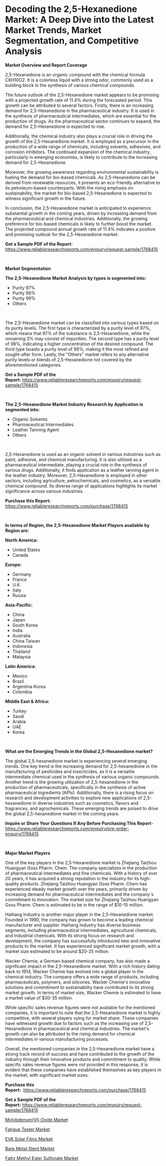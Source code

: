 <p><h1>Decoding the 2,5-Hexanedione Market: A Deep Dive into the Latest Market Trends, Market Segmentation, and Competitive Analysis</h1></p><p><strong>Market Overview and Report Coverage</strong></p>
<p><p>2,5-Hexanedione is an organic compound with the chemical formula C6H10O2. It is a colorless liquid with a strong odor, commonly used as a building block in the synthesis of various chemical compounds.</p><p>The future outlook of the 2,5-Hexanedione market appears to be promising with a projected growth rate of 11.4% during the forecasted period. This growth can be attributed to several factors. Firstly, there is an increasing demand for 2,5-Hexanedione in the pharmaceutical industry. It is used in the synthesis of pharmaceutical intermediates, which are essential for the production of drugs. As the pharmaceutical sector continues to expand, the demand for 2,5-Hexanedione is expected to rise.</p><p>Additionally, the chemical industry also plays a crucial role in driving the growth of the 2,5-Hexanedione market. It is employed as a precursor in the production of a wide range of chemicals, including solvents, adhesives, and corrosion inhibitors. The continued expansion of the chemical industry, particularly in emerging economies, is likely to contribute to the increasing demand for 2,5-Hexanedione.</p><p>Moreover, the growing awareness regarding environmental sustainability is fueling the demand for bio-based chemicals. As 2,5-Hexanedione can be derived from renewable resources, it presents an eco-friendly alternative to its petroleum-based counterparts. With the rising emphasis on sustainability, the market for bio-based 2,5-Hexanedione is expected to witness significant growth in the future.</p><p>In conclusion, the 2,5-Hexanedione market is anticipated to experience substantial growth in the coming years, driven by increasing demand from the pharmaceutical and chemical industries. Additionally, the growing preference for bio-based chemicals is likely to further boost the market. The projected compound annual growth rate of 11.4% indicates a positive and promising outlook for the 2,5-Hexanedione market.</p></p>
<p><strong>Get a Sample PDF of the Report:</strong> <a href="https://www.reliableresearchreports.com/enquiry/request-sample/1768415">https://www.reliableresearchreports.com/enquiry/request-sample/1768415</a></p>
<p>&nbsp;</p>
<p><strong>Market Segmentation</strong></p>
<p><strong>The 2,5-Hexanedione Market Analysis by types is segmented into:</strong></p>
<p><ul><li>Purity 97%</li><li>Purity 98%</li><li>Purity 99%</li><li>Others</li></ul></p>
<p>&nbsp;</p>
<p><p>The 2,5-Hexanedione market can be classified into various types based on its purity levels. The first type is characterized by a purity level of 97%, which means that 97% of the substance is 2,5-Hexanedione, while the remaining 3% may consist of impurities. The second type has a purity level of 98%, indicating a higher concentration of the desired compound. The third type boasts a purity level of 99%, making it the most refined and sought-after form. Lastly, the "Others" market refers to any alternative purity levels or blends of 2,5-Hexanedione not covered by the aforementioned categories.</p></p>
<p><strong>Get a Sample PDF of the Report:</strong>&nbsp;<a href="https://www.reliableresearchreports.com/enquiry/request-sample/1768415">https://www.reliableresearchreports.com/enquiry/request-sample/1768415</a></p>
<p>&nbsp;</p>
<p><strong>The 2,5-Hexanedione Market Industry Research by Application is segmented into:</strong></p>
<p><ul><li>Organic Solvents</li><li>Pharmaceutical Intermediates</li><li>Leather Tanning Agent</li><li>Others</li></ul></p>
<p>&nbsp;</p>
<p><p>2,5-Hexanedione is used as an organic solvent in various industries such as paint, adhesive, and chemical manufacturing. It is also utilized as a pharmaceutical intermediate, playing a crucial role in the synthesis of various drugs. Additionally, it finds application as a leather tanning agent in the leather industry. Moreover, 2,5-Hexanedione is employed in other sectors, including agriculture, petrochemicals, and cosmetics, as a versatile chemical compound. Its diverse range of applications highlights its market significance across various industries.</p></p>
<p><strong>Purchase this Report:</strong>&nbsp; <a href="https://www.reliableresearchreports.com/purchase/1768415">https://www.reliableresearchreports.com/purchase/1768415</a></p>
<p>&nbsp;</p>
<p><strong>In terms of Region, the 2,5-Hexanedione Market Players available by Region are:</strong></p>
<p>
    <p> <strong> North America: </strong>
        <ul>
            <li>United States</li>
            <li>Canada</li>
        </ul>
        </p> 
    <p> <strong> Europe: </strong>
        <ul>
            <li>Germany</li>
            <li>France</li>
            <li>U.K.</li>
            <li>Italy</li>
            <li>Russia</li>
        </ul>
        </p> 
    <p> <strong> Asia-Pacific: </strong>
        <ul>
            <li>China</li>
            <li>Japan</li>
            <li>South Korea</li>
            <li>India</li>
            <li>Australia</li>
            <li>China Taiwan</li>
            <li>Indonesia</li>
            <li>Thailand</li>
            <li>Malaysia</li>
        </ul>
        </p> 
    <p> <strong> Latin America: </strong>
        <ul>
            <li>Mexico</li>
            <li>Brazil</li>
            <li>Argentina Korea</li>
            <li>Colombia</li>
        </ul>
        </p> 
    <p> <strong> Middle East & Africa: </strong>
        <ul>
            <li>Turkey</li>
            <li>Saudi</li>
            <li>Arabia</li>
            <li>UAE</li>
            <li>Korea</li>
        </ul>
    </p>
    </p>
<p>&nbsp;</p>
<p><strong>What are the Emerging Trends in the Global 2,5-Hexanedione market?</strong></p>
<p><p>The global 2,5-hexanedione market is experiencing several emerging trends. One key trend is the increasing demand for 2,5-hexanedione in the manufacturing of pesticides and insecticides, as it is a versatile intermediate chemical used in the synthesis of various organic compounds. Another trend is the growing utilization of 2,5-hexanedione in the production of pharmaceuticals, specifically in the synthesis of active pharmaceutical ingredients (APIs). Additionally, there is a rising focus on research and development activities to explore new applications of 2,5-hexanedione in diverse industries such as cosmetics, flavors and fragrances, and agrochemicals. These emerging trends are poised to drive the global 2,5-hexanedione market in the coming years.</p></p>
<p><strong>Inquire or Share Your Questions If Any Before Purchasing This Report</strong>- <a href="https://www.reliableresearchreports.com/enquiry/pre-order-enquiry/1768415">https://www.reliableresearchreports.com/enquiry/pre-order-enquiry/1768415</a></p>
<p>&nbsp;</p>
<p><strong>Major Market Players</strong></p>
<p><p>One of the key players in the 2,5-Hexanedione market is Zhejiang Taizhou Huangyan Goss Pharm. Chem. The company specializes in the production of pharmaceutical intermediates and fine chemicals. With a history of over 20 years, it has acquired a strong reputation in the industry for its high-quality products. Zhejiang Taizhou Huangyan Goss Pharm. Chem has experienced steady market growth over the years, primarily driven by increasing demand for pharmaceutical intermediates and the company's commitment to innovation. The market size for Zhejiang Taizhou Huangyan Goss Pharm. Chem is estimated to be in the range of $10-15 million.</p><p>Haihang Industry is another major player in the 2,5-Hexanedione market. Founded in 1990, the company has grown to become a leading chemical manufacturer and supplier. Haihang Industry has diverse business segments, including pharmaceutical intermediates, agricultural chemicals, and industrial chemicals. With its strong focus on research and development, the company has successfully introduced new and innovative products to the market. It has experienced significant market growth, with a market size estimated to be around $20-25 million.</p><p>Wacker Chemie, a German-based chemical company, has also made a significant impact in the 2,5-Hexanedione market. With a rich history dating back to 1914, Wacker Chemie has evolved into a global player in the chemical industry. The company offers a wide range of products, including pharmaceuticals, polymers, and silicones. Wacker Chemie's innovative solutions and commitment to sustainability have contributed to its strong market growth. In terms of market size, Wacker Chemie is estimated to have a market value of $30-35 million.</p><p>While specific sales revenue figures were not available for the mentioned companies, it is important to note that the 2,5-Hexanedione market is highly competitive, with several players vying for market share. These companies have witnessed growth due to factors such as the increasing use of 2,5-Hexanedione in pharmaceutical and chemical industries. The market's growth can also be attributed to the rising demand for chemical intermediates in various manufacturing processes.</p><p>Overall, the mentioned companies in the 2,5-Hexanedione market have a strong track record of success and have contributed to the growth of the industry through their innovative products and commitment to quality. While specific sales revenue figures were not provided in this response, it is evident that these companies have established themselves as key players in the market, with significant market sizes.</p></p>
<p><strong>Purchase this Report:</strong>&nbsp;&nbsp;<a href="https://www.reliableresearchreports.com/purchase/1768415">https://www.reliableresearchreports.com/purchase/1768415</a></p>
<p></p>
<p><strong>Get a Sample PDF of the Report:</strong>&nbsp;<a href="https://www.reliableresearchreports.com/enquiry/request-sample/1768415">https://www.reliableresearchreports.com/enquiry/request-sample/1768415</a></p>
<p><p><a href="https://github.com/NorbertYates/Market-Research-Report-List-2/blob/main/molybdenumvi-oxide-market.md">Molybdenum(VI) Oxide Market</a></p><p><a href="https://www.linkedin.com/pulse/fatigue-tester-market-size-share-global-analysis-report-2023-xkusf/">Fatigue Tester Market</a></p><p><a href="https://github.com/RoccoManning/Market-Research-Report-List-2/blob/main/eva-solar-films-market.md">EVA Solar Films Market</a></p><p><a href="https://medium.com/@patriciaday39/bare-metal-stent-market-size-market-outlook-and-market-forecast-2023-to-2030-3d91057cffcd">Bare Metal Stent Market</a></p><p><a href="https://medium.com/@annaalexander40/fatty-methyl-ester-sulfonate-market-trends-forecast-and-competitive-analysis-to-2030-3529acce2014">Fatty Methyl Ester Sulfonate Market</a></p></p>